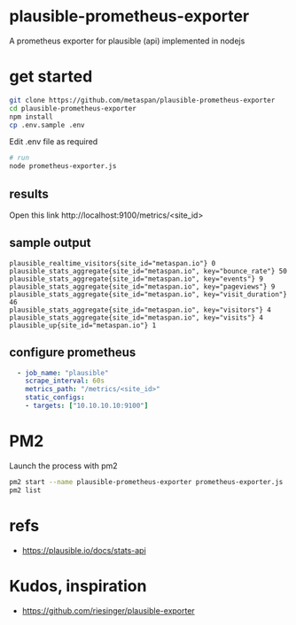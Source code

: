 # plausible-prometheus-exporter

A prometheus exporter for plausible (api) implemented in nodejs

# get started

```bash
git clone https://github.com/metaspan/plausible-prometheus-exporter
cd plausible-prometheus-exporter
npm install
cp .env.sample .env
```

Edit .env file as required

```bash
# run
node prometheus-exporter.js
```

## results

Open this link
http://localhost:9100/metrics/\<site_id>

## sample output

```prometheus
plausible_realtime_visitors{site_id="metaspan.io"} 0
plausible_stats_aggregate{site_id="metaspan.io", key="bounce_rate"} 50
plausible_stats_aggregate{site_id="metaspan.io", key="events"} 9
plausible_stats_aggregate{site_id="metaspan.io", key="pageviews"} 9
plausible_stats_aggregate{site_id="metaspan.io", key="visit_duration"} 46
plausible_stats_aggregate{site_id="metaspan.io", key="visitors"} 4
plausible_stats_aggregate{site_id="metaspan.io", key="visits"} 4
plausible_up{site_id="metaspan.io"} 1
```

## configure prometheus

```yml
  - job_name: "plausible"
    scrape_interval: 60s
    metrics_path: "/metrics/<site_id>"
    static_configs:
    - targets: ["10.10.10.10:9100"]

```

# PM2

Launch the process with pm2

```bash
pm2 start --name plausible-prometheus-exporter prometheus-exporter.js
pm2 list
```

# refs

- https://plausible.io/docs/stats-api

# Kudos, inspiration

- https://github.com/riesinger/plausible-exporter
